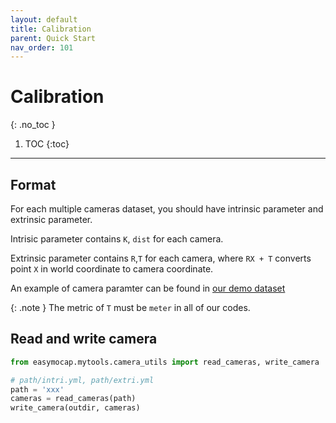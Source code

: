 ```yaml
---
layout: default
title: Calibration
parent: Quick Start
nav_order: 101
---
```


# Calibration
{: .no_toc }

1. TOC
{:toc}
---

## Format

For each multiple cameras dataset, you should have intrinsic parameter and extrinsic parameter. 

Intrisic parameter contains `K`, `dist` for each camera.

Extrinsic parameter contains `R`,`T` for each camera, where `RX + T` converts point `X` in world coordinate to camera coordinate.

An example of camera paramter can be found in [our demo dataset](../datasets/demo-feng.zip)

{: .note }
The metric of `T` must be `meter` in all of our codes.


## Read and write camera

```python
from easymocap.mytools.camera_utils import read_cameras, write_camera

# path/intri.yml, path/extri.yml
path = 'xxx' 
cameras = read_cameras(path)
write_camera(outdir, cameras)
```